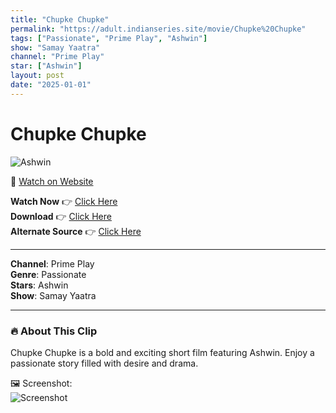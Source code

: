 ```yaml
---
title: "Chupke Chupke"
permalink: "https://adult.indianseries.site/movie/Chupke%20Chupke"
tags: ["Passionate", "Prime Play", "Ashwin"]
show: "Samay Yaatra"
channel: "Prime Play"
star: ["Ashwin"]
layout: post
date: "2025-01-01"
---
```


# Chupke Chupke

![Ashwin](https://shorts.desisins.com/wp-content/uploads/2024/02/Chupke-Chupke-DesiSins.com_.jpg)

🔗 [Watch on Website](https://adult.indianseries.site/movie/Chupke%20Chupke)

**Watch Now** 👉 [Click Here](https://adult.indianseries.site/movie/Chupke%20Chupke)  
**Download** 👉 [Click Here](https://adult.indianseries.site/movie/Chupke%20Chupke)  
**Alternate Source** 👉 [Click Here](https://adult.indianseries.site/movie/Chupke%20Chupke)

---

**Channel**: Prime Play  
**Genre**: Passionate  
**Stars**: Ashwin  
**Show**: Samay Yaatra

---

### 🔥 About This Clip

Chupke Chupke is a bold and exciting short film featuring Ashwin. Enjoy a passionate story filled with desire and drama.
 
🖼️ Screenshot:  
![Screenshot](https://shorts.desisins.com/wp-content/uploads/2024/02/Chupke-Chupke-DesiSins.com_.jpg)
